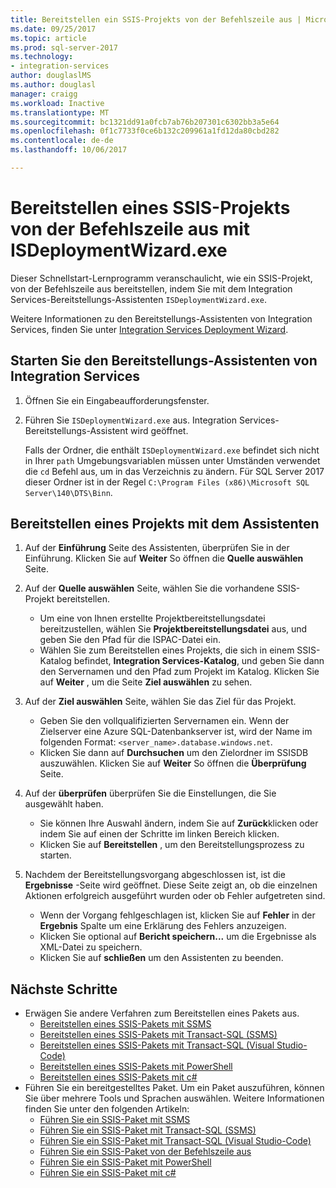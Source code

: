```yaml
---
title: Bereitstellen ein SSIS-Projekts von der Befehlszeile aus | Microsoft Docs
ms.date: 09/25/2017
ms.topic: article
ms.prod: sql-server-2017
ms.technology:
- integration-services
author: douglaslMS
ms.author: douglasl
manager: craigg
ms.workload: Inactive
ms.translationtype: MT
ms.sourcegitcommit: bc1321dd91a0fcb7ab76b207301c6302bb3a5e64
ms.openlocfilehash: 0f1c7733f0ce6b132c209961a1fd12da80cbd282
ms.contentlocale: de-de
ms.lasthandoff: 10/06/2017

---
```

# <a name="deploy-an-ssis-project-from-the-command-prompt-with-isdeploymentwizardexe"></a>Bereitstellen eines SSIS-Projekts von der Befehlszeile aus mit ISDeploymentWizard.exe
Dieser Schnellstart-Lernprogramm veranschaulicht, wie ein SSIS-Projekt, von der Befehlszeile aus bereitstellen, indem Sie mit dem Integration Services-Bereitstellungs-Assistenten `ISDeploymentWizard.exe`.

Weitere Informationen zu den Bereitstellungs-Assistenten von Integration Services, finden Sie unter [Integration Services Deployment Wizard](packages/deploy-integration-services-ssis-projects-and-packages.md#integration-services-deployment-wizard).

## <a name="start-the-integration-services-deployment-wizard"></a>Starten Sie den Bereitstellungs-Assistenten von Integration Services
1. Öffnen Sie ein Eingabeaufforderungsfenster.

2. Führen Sie `ISDeploymentWizard.exe` aus. Integration Services-Bereitstellungs-Assistent wird geöffnet.

    Falls der Ordner, die enthält `ISDeploymentWizard.exe` befindet sich nicht in Ihrer `path` Umgebungsvariablen müssen unter Umständen verwendet die `cd` Befehl aus, um in das Verzeichnis zu ändern. Für SQL Server 2017 dieser Ordner ist in der Regel `C:\Program Files (x86)\Microsoft SQL Server\140\DTS\Binn`.

## <a name="deploy-a-project-with-the-wizard"></a>Bereitstellen eines Projekts mit dem Assistenten
1. Auf der **Einführung** Seite des Assistenten, überprüfen Sie in der Einführung. Klicken Sie auf **Weiter** So öffnen die **Quelle auswählen** Seite.

2. Auf der **Quelle auswählen** Seite, wählen Sie die vorhandene SSIS-Projekt bereitstellen.
    -   Um eine von Ihnen erstellte Projektbereitstellungsdatei bereitzustellen, wählen Sie **Projektbereitstellungsdatei** aus, und geben Sie den Pfad für die ISPAC-Datei ein.
    -   Wählen Sie zum Bereitstellen eines Projekts, die sich in einem SSIS-Katalog befindet, **Integration Services-Katalog**, und geben Sie dann den Servernamen und den Pfad zum Projekt im Katalog.
    Klicken Sie auf **Weiter** , um die Seite **Ziel auswählen** zu sehen.
  
3.  Auf der **Ziel auswählen** Seite, wählen Sie das Ziel für das Projekt.
    -   Geben Sie den vollqualifizierten Servernamen ein. Wenn der Zielserver eine Azure SQL-Datenbankserver ist, wird der Name im folgenden Format: `<server_name>.database.windows.net`.
    -   Klicken Sie dann auf **Durchsuchen** um den Zielordner im SSISDB auszuwählen.
    Klicken Sie auf **Weiter** So öffnen die **Überprüfung** Seite.  
  
4.  Auf der **überprüfen** überprüfen Sie die Einstellungen, die Sie ausgewählt haben.
    -   Sie können Ihre Auswahl ändern, indem Sie auf **Zurück**klicken oder indem Sie auf einen der Schritte im linken Bereich klicken.
    -   Klicken Sie auf **Bereitstellen** , um den Bereitstellungsprozess zu starten.
  
5.  Nachdem der Bereitstellungsvorgang abgeschlossen ist, ist die **Ergebnisse** -Seite wird geöffnet. Diese Seite zeigt an, ob die einzelnen Aktionen erfolgreich ausgeführt wurden oder ob Fehler aufgetreten sind.
    -   Wenn der Vorgang fehlgeschlagen ist, klicken Sie auf **Fehler** in der **Ergebnis** Spalte um eine Erklärung des Fehlers anzuzeigen.
    -   Klicken Sie optional auf **Bericht speichern...**  um die Ergebnisse als XML-Datei zu speichern.
    -   Klicken Sie auf **schließen** um den Assistenten zu beenden.

## <a name="next-steps"></a>Nächste Schritte
- Erwägen Sie andere Verfahren zum Bereitstellen eines Pakets aus.
    - [Bereitstellen eines SSIS-Pakets mit SSMS](./ssis-quickstart-deploy-ssms.md)
    - [Bereitstellen eines SSIS-Pakets mit Transact-SQL (SSMS)](./ssis-quickstart-deploy-tsql-ssms.md)
    - [Bereitstellen eines SSIS-Pakets mit Transact-SQL (Visual Studio-Code)](ssis-quickstart-deploy-tsql-vscode.md)
    - [Bereitstellen eines SSIS-Pakets mit PowerShell](ssis-quickstart-deploy-powershell.md)
    - [Bereitstellen eines SSIS-Pakets mit c#](./ssis-quickstart-deploy-dotnet.md) 
- Führen Sie ein bereitgestelltes Paket. Um ein Paket auszuführen, können Sie über mehrere Tools und Sprachen auswählen. Weitere Informationen finden Sie unter den folgenden Artikeln:
    - [Führen Sie ein SSIS-Paket mit SSMS](./ssis-quickstart-run-ssms.md)
    - [Führen Sie ein SSIS-Paket mit Transact-SQL (SSMS)](./ssis-quickstart-run-tsql-ssms.md)
    - [Führen Sie ein SSIS-Paket mit Transact-SQL (Visual Studio-Code)](ssis-quickstart-run-tsql-vscode.md)
    - [Führen Sie ein SSIS-Paket von der Befehlszeile aus](./ssis-quickstart-run-cmdline.md)
    - [Führen Sie ein SSIS-Paket mit PowerShell](ssis-quickstart-run-powershell.md)
    - [Führen Sie ein SSIS-Paket mit c#](./ssis-quickstart-run-dotnet.md) 

